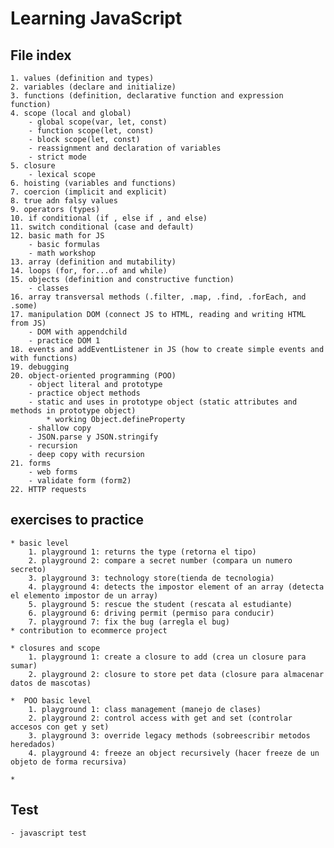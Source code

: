 # Learning JavaScript

## File index
    1. values (definition and types)
    2. variables (declare and initialize)
    3. functions (definition, declarative function and expression function)
    4. scope (local and global)
        - global scope(var, let, const)
        - function scope(let, const)
        - block scope(let, const)
        - reassignment and declaration of variables
        - strict mode
    5. closure
        - lexical scope
    6. hoisting (variables and functions)
    7. coercion (implicit and explicit)
    8. true adn falsy values 
    9. operators (types)
    10. if conditional (if , else if , and else)
    11. switch conditional (case and default)
    12. basic math for JS
        - basic formulas
        - math workshop
    13. array (definition and mutability)
    14. loops (for, for...of and while)
    15. objects (definition and constructive function)
        - classes
    16. array transversal methods (.filter, .map, .find, .forEach, and .some)
    17. manipulation DOM (connect JS to HTML, reading and writing HTML from JS)
        - DOM with appendchild
        - practice DOM 1
    18. events and addEventListener in JS (how to create simple events and with functions)
    19. debugging
    20. object-oriented programming (POO)
        - object literal and prototype
        - practice object methods
        - static and uses in prototype object (static attributes and methods in prototype object)
            * working Object.defineProperty
        - shallow copy
        - JSON.parse y JSON.stringify
        - recursion
        - deep copy with recursion
    21. forms
        - web forms
        - validate form (form2)
    22. HTTP requests


## exercises to practice
    * basic level
        1. playground 1: returns the type (retorna el tipo)
        2. playground 2: compare a secret number (compara un numero secreto)
        3. playground 3: technology store(tienda de tecnologia)
        4. playground 4: detects the impostor element of an array (detecta el elemento impostor de un array)
        5. playground 5: rescue the student (rescata al estudiante)
        6. playground 6: driving permit (permiso para conducir)
        7. playground 7: fix the bug (arregla el bug)
    * contribution to ecommerce project

    * closures and scope
        1. playground 1: create a closure to add (crea un closure para sumar)
        2. playground 2: closure to store pet data (closure para almacenar datos de mascotas)

    *  POO basic level
        1. playground 1: class management (manejo de clases)
        2. playground 2: control access with get and set (controlar accesos con get y set)
        3. playground 3: override legacy methods (sobreescribir metodos heredados)
        4. playground 4: freeze an object recursively (hacer freeze de un objeto de forma recursiva)

    * 


## Test
    - javascript test